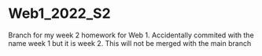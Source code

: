 # Web1_2022_S2

Branch for my week 2 homework for Web 1. Accidentally commited with the name week 1 but it is week 2. This will not be merged with the main branch
